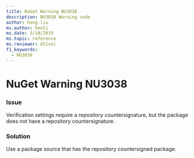 ```yaml
---
title: NuGet Warning NU3038
description: NU3038 Warning code
author: heng-liu
ms.author: henli
ms.date: 3/18/2019
ms.topic: reference
ms.reviewer: dtivel
f1_keywords: 
  - NU3038
---
```


# NuGet Warning NU3038

### Issue

Verification settings require a repository countersignature, but the package does not have a repository countersignature.


### Solution

Use a package source that has the repository countersigned package.  